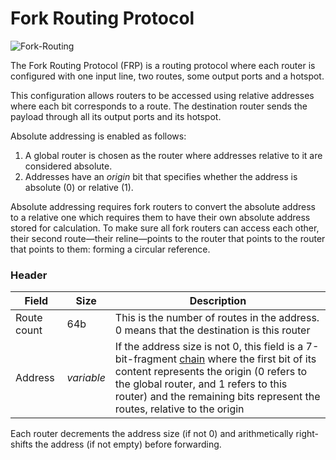 # Fork Routing Protocol

![Fork-Routing](https://user-images.githubusercontent.com/35694451/208344240-cae75190-51f8-4d8c-88c7-c317a69d08fa.png)

The Fork Routing Protocol (FRP) is a routing protocol where each router is configured with one input line, two routes, some output ports and a hotspot.

This configuration allows routers to be accessed using relative addresses where each bit corresponds to a route. The destination router sends the payload through all its output ports and its hotspot.

Absolute addressing is enabled as follows:
1. A global router is chosen as the router where addresses relative to it are considered absolute.
2. Addresses have an *origin* bit that specifies whether the address is absolute (0) or relative (1).

Absolute addressing requires fork routers to convert the absolute address to a relative one which requires them to have their own absolute address stored for calculation. To make sure all fork routers can access each other, their second route—their reline—points to the router that points to the router that points to them: forming a circular reference.

### Header

Field       |Size      |Description
------------|----------|-----------
Route count |64b       |This is the number of routes in the address. 0 means that the destination is this router
Address     |*variable*|If the address size is not 0, this field is a 7-bit-fragment [chain](https://github.com/ghoomfrog/universe/blob/main/computer%20science/chain.md) where the first bit of its content represents the origin (0 refers to the global router, and 1 refers to this router) and the remaining bits represent the routes, relative to the origin

Each router decrements the address size (if not 0) and arithmetically right-shifts the address (if not empty) before forwarding.
